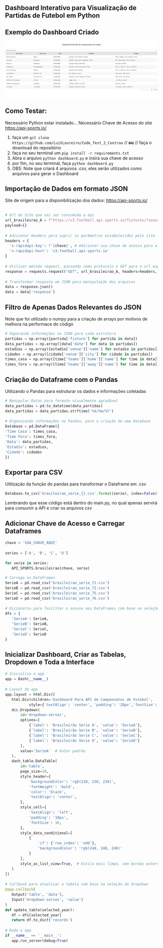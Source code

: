 ## Dashboard Interativo para Visualização de Partidas de Futebol em Python

## Exemplo do Dashboard Criado
<img  align='center' src='https://github.com/LuiVLoureiro/Code_Test_2_Centrao/blob/main/fotos/dashboard.png'>

## Como Testar:

Necessário Python estar instalado...
Necessário Chave de Acesso do site https://api-sports.io/

1. faça um ```git clone https://github.com/LuiVLoureiro/Code_Test_2_Centrao``` // **ou** // faça o download do repositório
2. faça no seu terminal um ```pip install -r requirements.txt```
3. Abra o arquivo ```python dashboard.py``` e insira sua chave de acesso
4. por fim, no seu terminal, faça ```python dashboard.py```
5. OBS: Note que criará 4 arquivos .csv, eles serão utilizados como arquivos para gerar o Dashboard

## Importação de Dados em formato JSON
Site de origem para a disponibilização dos dados: https://api-sports.io/
```python

# Url do Site que vai ser consumida a api
url_brasileirao_A = f"https://v3.football.api-sports.io/fixtures/?season=2024&league={serie}"
payload={}

# Adicionar Headers para suprir os parâmetros estabelecidos pelo site
headers = {
  'x-rapidapi-key': f'{chave}', # Adicionar sua chave de acesso para a API aqui...
  'x-rapidapi-host': 'v3.football.api-sports.io'
}

# Utilizar método request, passando como protocolo o GET para o url especifico, com os headers necessários
response = requests.request("GET", url_brasileirao_A, headers=headers, data=payload)

# Transformar resposta em JSON para manipulação dos arquivos
data = response.json()
data = data['response']

```
## Filtro de Apenas Dados Relevantes do JSON
Note que foi utilizado o numpy para a criação de arrays por motivos de melhora na performace do código
```python
# Separando informações no JSON para cada estrutura
partidas = np.array([partida['fixture'] for partida in data])
data_partidas = np.array([data['date'] for data in partidas])
estadios = np.array([estadio['venue']['name'] for estadio in partidas])
cidades = np.array([cidade['venue']['city'] for cidade in partidas])
times_casa = np.array([time['teams']['home']['name'] for time in data])
times_fora = np.array([time['teams']['away']['name'] for time in data])
```
## Criação do Dataframe com o Pandas
Utilizando o Pandas para estruturar os dados e informações coletadas
```python
# Manipular Datas para formato visualmente agradável
data_partidas = pd.to_datetime(data_partidas)
data_partidas = data_partidas.strftime('%d/%m/%Y')

# Organizando informações no Pandas, para a criação de uma Database
Database = pd.DataFrame({
'Time Casa': times_casa,
'Time Fora': times_fora,
'Data': data_partidas,
'Estadio': estadios,
'Cidade': cidades
})
```

## Exportar para CSV
Utilização da função do pandas para transformar o Dataframe em .csv
```python
Database.to_csv('brasileirao_serie_{}.csv'.format(serie), index=False)
```
Lembrando que esse código está dentro do main.py, no qual apenas servirá para consumir a API e criar os arquivos *csv*

## Adicionar Chave de Acesso e Carregar Dataframes
 ```python
chave = 'SUA_CHAVE_AQUI'

series = ['A', 'B', 'C', 'D']

for serie in series:
    API_SPORTS.brasileirao(chave, serie)
 ```

 ```python
# Carrega os DataFrames
SerieA = pd.read_csv('brasileirao_serie_71.csv')
SerieB = pd.read_csv('brasileirao_serie_72.csv')
SerieC = pd.read_csv('brasileirao_serie_75.csv')
SerieD = pd.read_csv('brasileirao_serie_76.csv')

# Dicionário para facilitar o acesso aos DataFrames com base na seleção do usuário
dfs = {
    'SerieA': SerieA,
    'SerieB': SerieB,
    'SerieC': SerieC,
    'SerieD': SerieD
}
 ```

## Inicializar Dashboard, Criar as Tabelas, Dropdown e Toda a Interface
 ```python
# Inicializa o app
app = Dash(__name__)

# Layout do app
app.layout = html.Div([
    html.Div(children='Dashboard Para API de Campeonatos de Futebol',
            style={'textAlign': 'center', 'padding': '20px','fontSize': '22px', 'fontFamily': 'Arial, sans-serif', 'margin': '20px','color': '#000000'}),
    dcc.Dropdown(
        id='dropdown-series',
        options=[
            {'label': 'Brasileirão Serie A', 'value': 'SerieA'},
            {'label': 'Brasileirão Serie B', 'value': 'SerieB'},
            {'label': 'Brasileirão Serie C', 'value': 'SerieC'},
            {'label': 'Brasileirão Serie D', 'value': 'SerieD'}
        ],
        value='SerieA'  # Valor padrão
    ),
    dash_table.DataTable(
        id='table',
        page_size=10,
        style_header={
            'backgroundColor': 'rgb(230, 230, 230)',
            'fontWeight': 'bold',
            'color': 'black',
            'textAlign': 'center',
        },
        style_cell={
            'textAlign': 'left',
            'padding': '10px',
            'fontSize': 16,
        },
        style_data_conditional=[
            {
                'if': {'row_index': 'odd'},
                'backgroundColor': 'rgb(248, 248, 248)'
            }
        ],
        style_as_list_view=True,  # Estilo mais limpo, sem bordas externas
    )
])

# Callback para atualizar a tabela com base na seleção do dropdown
@app.callback(
    Output('table', 'data'),
    Input('dropdown-series', 'value')
)
def update_table(selected_year):
    df = dfs[selected_year]
    return df.to_dict('records')

# Roda o app
if __name__ == '__main__':
    app.run_server(debug=True)
 ```
